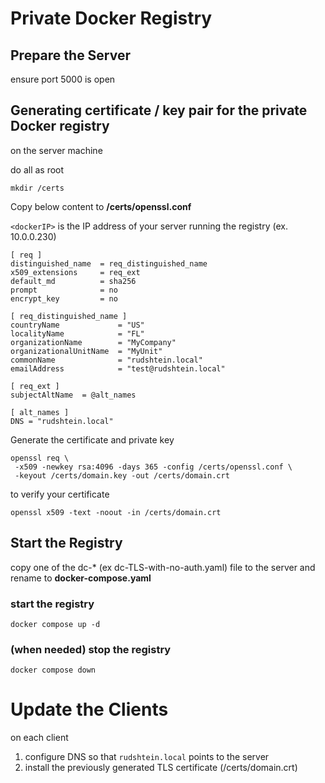 # Private Docker Registry

## Prepare the Server
ensure port 5000 is open

## Generating certificate / key pair for the private Docker registry
on the server machine

do all as root
```
mkdir /certs
```
Copy below content to __/certs/openssl.conf__

`<dockerIP>` is the IP address of your server running the registry (ex. 10.0.0.230)

```
[ req ]
distinguished_name  = req_distinguished_name
x509_extensions     = req_ext
default_md          = sha256
prompt              = no
encrypt_key         = no

[ req_distinguished_name ]
countryName             = "US"
localityName            = "FL"
organizationName        = "MyCompany"
organizationalUnitName  = "MyUnit"
commonName              = "rudshtein.local"
emailAddress            = "test@rudshtein.local"

[ req_ext ]
subjectAltName  = @alt_names

[ alt_names ]
DNS = "rudshtein.local"

```
Generate the certificate and private key
```
openssl req \
 -x509 -newkey rsa:4096 -days 365 -config /certs/openssl.conf \
 -keyout /certs/domain.key -out /certs/domain.crt
```
to verify your certificate
```
openssl x509 -text -noout -in /certs/domain.crt
```

## Start the Registry

copy one of the dc-* (ex dc-TLS-with-no-auth.yaml) file to the server and rename to __docker-compose.yaml__

### start the registry
```shell
docker compose up -d
```

### (when needed) stop the registry
```shell
docker compose down
```

# Update the Clients

on each client
1. configure DNS so that ```rudshtein.local``` points to the server
2. install the previously generated TLS certificate (/certs/domain.crt)
